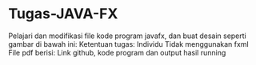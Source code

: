 # Tugas-JAVA-FX
Pelajari dan modifikasi file kode program javafx, dan buat desain seperti gambar di bawah ini:  Ketentuan tugas:  Individu Tidak menggunakan fxml File pdf berisi: Link github, kode program dan output hasil running
